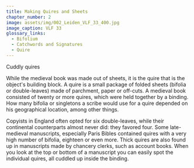 ```yaml
---
title: Making Quires and Sheets
chapter_number: 2
image: assets/img/002_Leiden_VLF_33_400.jpg
image_caption: VLF 33
glossary_links:
  - Bifolium
  - Catchwords and Signatures
  - Quire
---
```



Cuddly quires

While the medieval book was made out of sheets, it is the quire that is
the object's building block. A quire is a small package of folded
sheets (bifolia or double-leaves) made of parchment, paper or off-cuts.
A medieval book consisted of twenty or more quires, which were held
together by a binding. How many bifolia or singletons a scribe would use
for a quire depended on his geographical location, among other things.

Copyists in England often opted for six double-leaves, while their
continental counterparts almost never did: they favored four. Some
late-medieval manuscripts, especially Paris Bibles contained quires with
a very high number of bifolia, eighteen or even more. Thick quires are
also found up in manuscripts made by chancery clerks, such as account
books. When you look at the top or bottom of a manuscript you can easily
spot the individual quires, all cuddled up inside the binding.
